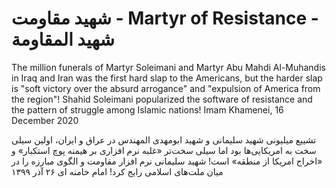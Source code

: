 # شهید مقاومت - Martyr of Resistance - شهيد المقاومة
The million funerals of Martyr Soleimani and Martyr Abu Mahdi Al-Muhandis in Iraq and Iran was the first hard slap to the Americans, but the harder slap is "soft victory over the absurd arrogance" and "expulsion of America from the region"!
Shahid Soleimani popularized the software of resistance and the pattern of struggle among Islamic nations!
Imam Khamenei, 16 December 2020

تشییع میلیونی شهید سلیمانی و شهید ابومهدی المهندس در عراق و ایران، اولین سیلی سخت به امریکایی‌ها بود اما سیلی سخت‌تر «غلبه نرم افزاری بر هیمنه پوچ استکبار» و «اخراج امریکا از منطقه» است!
شهید سلیمانی نرم افزار مقاومت و الگوی مبارزه را در میان ملت‌های اسلامی رایج کرد!
امام خامنه ای ۲۶ آذر ۱۳۹۹
